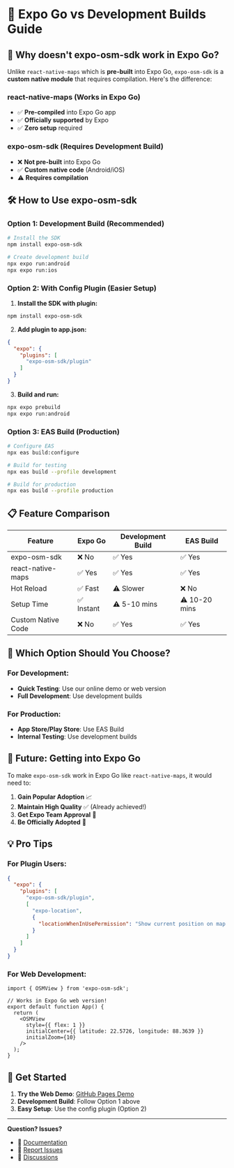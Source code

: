# 📱 Expo Go vs Development Builds Guide

## 🤔 **Why doesn't expo-osm-sdk work in Expo Go?**

Unlike `react-native-maps` which is **pre-built** into Expo Go, `expo-osm-sdk` is a **custom native module** that requires compilation. Here's the difference:

### **react-native-maps (Works in Expo Go)**
- ✅ **Pre-compiled** into Expo Go app
- ✅ **Officially supported** by Expo
- ✅ **Zero setup** required

### **expo-osm-sdk (Requires Development Build)**
- ❌ **Not pre-built** into Expo Go
- ✅ **Custom native code** (Android/iOS)
- ⚠️ **Requires compilation**

## 🛠️ **How to Use expo-osm-sdk**

### **Option 1: Development Build (Recommended)**

```bash
# Install the SDK
npm install expo-osm-sdk

# Create development build
npx expo run:android
npx expo run:ios
```

### **Option 2: With Config Plugin (Easier Setup)**

1. **Install the SDK with plugin:**
```bash
npm install expo-osm-sdk
```

2. **Add plugin to app.json:**
```json
{
  "expo": {
    "plugins": [
      "expo-osm-sdk/plugin"
    ]
  }
}
```

3. **Build and run:**
```bash
npx expo prebuild
npx expo run:android
```

### **Option 3: EAS Build (Production)**

```bash
# Configure EAS
npx eas build:configure

# Build for testing
npx eas build --profile development

# Build for production
npx eas build --profile production
```

## 📋 **Feature Comparison**

| Feature | Expo Go | Development Build | EAS Build |
|---------|---------|-------------------|-----------|
| expo-osm-sdk | ❌ No | ✅ Yes | ✅ Yes |
| react-native-maps | ✅ Yes | ✅ Yes | ✅ Yes |
| Hot Reload | ✅ Fast | ⚠️ Slower | ❌ No |
| Setup Time | ✅ Instant | ⚠️ 5-10 mins | ⚠️ 10-20 mins |
| Custom Native Code | ❌ No | ✅ Yes | ✅ Yes |

## 🎯 **Which Option Should You Choose?**

### **For Development:**
- **Quick Testing**: Use our online demo or web version
- **Full Development**: Use development builds

### **For Production:**
- **App Store/Play Store**: Use EAS Build
- **Internal Testing**: Use development builds

## 🔮 **Future: Getting into Expo Go**

To make `expo-osm-sdk` work in Expo Go like `react-native-maps`, it would need to:

1. **Gain Popular Adoption** 📈
2. **Maintain High Quality** ✅ (Already achieved!)
3. **Get Expo Team Approval** 🤝
4. **Be Officially Adopted** 🎯

## 💡 **Pro Tips**

### **For Plugin Users:**
```json
{
  "expo": {
    "plugins": [
      "expo-osm-sdk/plugin",
      [
        "expo-location",
        {
          "locationWhenInUsePermission": "Show current position on map."
        }
      ]
    ]
  }
}
```

### **For Web Development:**
```tsx
import { OSMView } from 'expo-osm-sdk';

// Works in Expo Go web version!
export default function App() {
  return (
    <OSMView
      style={{ flex: 1 }}
      initialCenter={{ latitude: 22.5726, longitude: 88.3639 }}
      initialZoom={10}
    />
  );
}
```

## 🚀 **Get Started**

1. **Try the Web Demo**: [GitHub Pages Demo](https://your-demo-url.github.io)
2. **Development Build**: Follow Option 1 above
3. **Easy Setup**: Use the config plugin (Option 2)

---

**Question? Issues?** 
- 📖 [Documentation](../README.md)
- 🐛 [Report Issues](https://github.com/mapdevsaikat/expo-osm-sdk/issues)
- 💬 [Discussions](https://github.com/mapdevsaikat/expo-osm-sdk/discussions) 